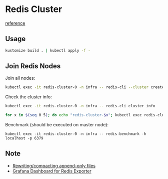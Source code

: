 # Redis Cluster
[reference](https://rancher.com/blog/2019/deploying-redis-cluster)
## Usage
```bash
kustomize build . | kubectl apply -f -
```
## Join Redis Nodes
Join all nodes:
```bash
kubectl exec -it redis-cluster-0 -n infra -- redis-cli --cluster create --cluster-replicas 1 $(kubectl get pods -n infra -o jsonpath='{range.items[*]}{.status.podIP}:6379 ' | rev | cut -c 7- | rev)
```
Check the cluster info:
```bash
kubectl exec -it redis-cluster-0 -n infra -- redis-cli cluster info
```
```bash
for x in $(seq 0 5); do echo "redis-cluster-$x"; kubectl exec redis-cluster-$x -n infra -- redis-cli role; echo; done
```
Benchmark (should be executed on master node):
```
kubectl exec -it redis-cluster-0 -n infra -- redis-benchmark -h localhost -p 6379
```
## Note
- [Rewriting/compacting append-only files](https://redislabs.com/ebook/part-2-core-concepts/chapter-4-keeping-data-safe-and-ensuring-performance/4-1-persistence-options/4-1-3-rewritingcompacting-append-only-files/)
- [Grafana Dashboard for Redis Exporter](https://grafana.com/grafana/dashboards/763)